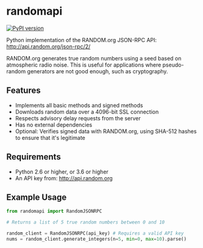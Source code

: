 randomapi
=========

[![PyPI version](https://badge.fury.io/py/randomapi.svg)](https://badge.fury.io/py/randomapi)

Python implementation of the RANDOM.org JSON-RPC API:
http://api.random.org/json-rpc/2/

RANDOM.org generates true random numbers using a seed based on atmospheric radio noise. This is useful for applications where pseudo-random generators are not good enough, such as cryptography.

Features
--------

- Implements all basic methods and signed methods
- Downloads random data over a 4096-bit SSL connection
- Respects advisory delay requests from the server
- Has no external dependencies
- Optional: Verifies signed data with RANDOM.org, using SHA-512 hashes to ensure that it's legitimate

Requirements
------------

- Python 2.6 or higher, or 3.6 or higher
- An API key from: http://api.random.org

Example Usage
-------------
```py
from randomapi import RandomJSONRPC

# Returns a list of 5 true random numbers between 0 and 10

random_client = RandomJSONRPC(api_key) # Requires a valid API key
nums = random_client.generate_integers(n=5, min=0, max=10).parse()
```
